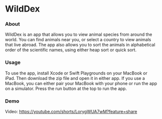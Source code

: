 # WildDex

### About
WildDex is an app that allows you to view animal species from around the world. You can find animals near you, or select a country to view animals that live abroad. The app also allows you to sort the animals in alphabetical order of the scientific names, using either heap sort or quick sort.

### Usage
To use the app, install Xcode or Swift Playgrounds on your MacBook or iPad. Then download the zip file and open it in either app. If you use a MacBook, you can either pair your MacBook with your phone or run the app on a simulator. Press the run button at the top to run the app.

### Demo
Video: https://youtube.com/shorts/LorygWUA7wM?feature=share
